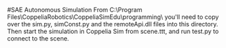 #SAE Autonomous Simulation
From 
C:\Program Files\CoppeliaRobotics\CoppeliaSimEdu\programming\ you'll need to copy over the sim.py, simConst.py
and the remoteApi.dll files into this directory. Then start the simulation in Coppelia Sim from scene.ttt, and run
test.py to connect to the scene.